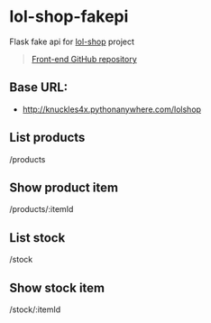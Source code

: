 # lol-shop-fakepi
Flask fake api for [lol-shop](https://lolshop.netlify.app/) project

> [Front-end  GitHub repository](https://github.com/gab618/lol-shop)


## Base URL:

- http://knuckles4x.pythonanywhere.com/lolshop

## List products
/products

## Show product item

/products/:itemId

## List stock
/stock

## Show stock item

/stock/:itemId
